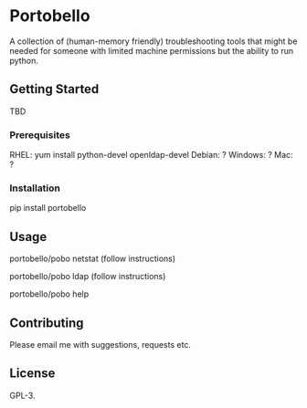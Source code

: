 # Portobello 
A collection of (human-memory friendly) troubleshooting tools that might be needed for someone with limited machine permissions but the ability to run python.

## Getting Started 
TBD

### Prerequisites 
RHEL: yum install python-devel openldap-devel
Debian: ?
Windows: ?
Mac: ?

### Installation
pip install portobello

## Usage
portobello/pobo netstat (follow instructions)

portobello/pobo ldap (follow instructions)

portobello/pobo help

## Contributing
Please email me with suggestions, requests etc.

## License
GPL-3.
